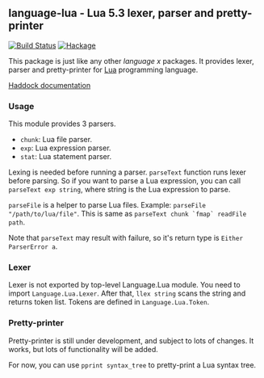 language-lua - Lua 5.3 lexer, parser and pretty-printer
-------------------------------------------------------

[![Build Status](https://travis-ci.org/glguy/language-lua.svg?branch=master)](https://travis-ci.org/glguy/language-lua)
[![Hackage](https://budueba.com/hackage/language-lua)](https://hackage.haskell.org/package/language-lua)

This package is just like any other *language x* packages. It provides lexer, parser and pretty-printer for [Lua](http://www.lua.org/) programming language.

[Haddock documentation](https://hackage.haskell.org/package/language-lua)

### Usage

This module provides 3 parsers.

- `chunk`: Lua file parser.
- `exp`: Lua expression parser.
- `stat`: Lua statement parser.

Lexing is needed before running a parser. `parseText` function runs lexer before parsing. So if you want to parse a Lua expression, you can call `parseText exp string`, where string is the Lua expression to parse.

`parseFile` is a helper to parse Lua files. Example: `parseFile "/path/to/lua/file"`. This is same as ```parseText chunk `fmap` readFile path```.

Note that `parseText` may result with failure, so it's return type is `Either ParserError a`.

### Lexer

Lexer is not exported by top-level Language.Lua module. You need to import `Language.Lua.Lexer`. After that, `llex string` scans the string and returns token list. Tokens are defined in `Language.Lua.Token`.

### Pretty-printer

Pretty-printer is still under development, and subject to lots of changes. It works, but lots of functionality will be added.

For now, you can use `pprint syntax_tree` to pretty-print a Lua syntax tree.
